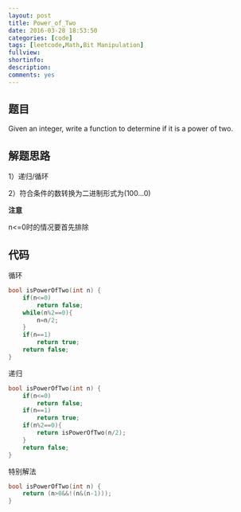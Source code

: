 ```yaml
---
layout: post
title: Power_of_Two
date: 2016-03-28 18:53:50
categories: [code]
tags: [leetcode,Math,Bit Manipulation]
fullview: 
shortinfo: 
description: 
comments: yes
---
```


## 题目

Given an integer, write a function to determine if it is a power of two.

## 解题思路

1）递归/循环

2）符合条件的数转换为二进制形式为(100...0)

**注意**

n<=0时的情况要首先排除

## 代码

循环

``` c
bool isPowerOfTwo(int n) {
    if(n<=0)
		return false;
	while(n%2==0){
		n=n/2;
	}
	if(n==1)
		return true;
	return false;
}
```

递归

``` c
bool isPowerOfTwo(int n) {
    if(n<=0)
		return false;
	if(n==1)
		return true;
	if(n%2==0){
		return isPowerOfTwo(n/2);
	}
	return false;
}
```

特别解法

``` c
bool isPowerOfTwo(int n) {
    return (n>0&&!(n&(n-1)));
}
```